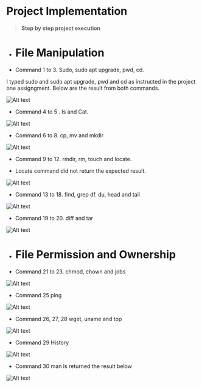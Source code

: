 # ****Project Implementation****

> **Step by step project execution**

- # **File Manipulation**


-  Command 1 to 3.  Sudo, sudo apt upgrade, pwd, cd.

I typed sudo and sudo apt upgrade, pwd and cd as instructed in the project one assigngment. Below are the result from both commands.


![Alt text](<Image for command 1 2 3.png>)

-  Command  4 to 5 . ls and Cat.


![Alt text](<Image for command 4 5.png>)


-  Command 6 to 8.  cp, mv and mkdir


![Alt text](<Image for command 6 to 8.png>)


-  Command 9 to 12.  rmdir, rm, touch and locate.

-  Locate command did not return the expected result.


![Alt text](<Image for command 9 to 12.png>)


-  Command 13 to 18.  find, grep df. du, head and tail


![Alt text](<Image for command 13 to18.png>)



-  Command 19 to 20.  diff and tar


![Alt text](<Image for command 19 and 20.png>)




- # **File Permission and Ownership**


-  Command 21 to 23.  chmod, chown and jobs

![Alt text](<Image for command 21 to 23.png>)


-  Command 25 ping


![Alt text](<Image for command 26.png>)


-  Command 26, 27, 28 wget, uname and top


![Alt text](<Image for command 26 27 28.png>)


-  Command 29 History

![Alt text](<Image for command 29.png>)


-  Command 30  man ls returned the result below


![Alt text](<Image for command 30.png>)

